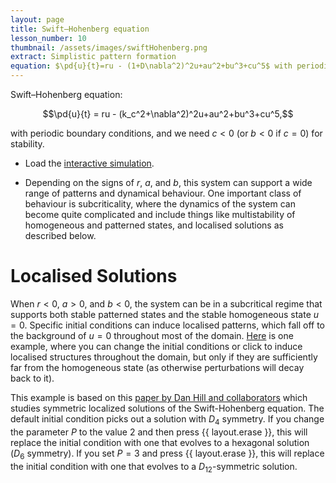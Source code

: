 ```yaml
---
layout: page
title: Swift–Hohenberg equation
lesson_number: 10
thumbnail: /assets/images/swiftHohenberg.png
extract: Simplistic pattern formation 
equation: $\pd{u}{t}=ru - (1+D\nabla^2)^2u+au^2+bu^3+cu^5$ with periodic boundary conditions
---
```

Swift–Hohenberg equation:

$$\pd{u}{t} = ru - (k_c^2+\nabla^2)^2u+au^2+bu^3+cu^5,$$

with periodic boundary conditions, and we need $c<0$ (or $b<0$ if $c=0$) for stability.

* Load the [interactive simulation](/sim/?preset=swiftHohenberg). 

* Depending on the signs of $r$, $a$, and $b$, this system can support a wide range of patterns and dynamical behaviour. One important class of behaviour is subcriticality, where the dynamics of the system can become quite complicated and include things like multistability of homogeneous and patterned states, and localised solutions as described below.

# Localised Solutions

When $r<0$, $a>0$, and $b<0$, the system can be in a subcritical regime that supports both stable patterned states and the stable homogeneous state $u=0$. Specific initial conditions can induce localised patterns, which fall off to the background of $u=0$ throughout most of the domain. [Here](/sim/?preset=swiftHohenbergLocalised) is one example, where you can change the initial conditions or click to induce localised structures throughout the domain, but only if they are sufficiently far from the homogeneous state (as otherwise perturbations will decay back to it).

This example is based on this [paper by Dan Hill and collaborators](https://iopscience.iop.org/article/10.1088/1361-6544/acc508) which studies symmetric localized solutions of the Swift-Hohenberg equation. The default initial condition picks out a solution with $D_4$ symmetry. If you change the parameter $P$ to the value $2$ and then press {{ layout.erase }}, this will replace the initial condition with one that evolves to a hexagonal solution ($D_6$ symmetry). If you set $P=3$ and press {{ layout.erase }}, this will replace the initial condition with one that evolves to a $D_{12}$-symmetric solution.

